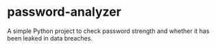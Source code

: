 # password-analyzer
A simple Python project to check password strength and whether it has been leaked in data breaches.
